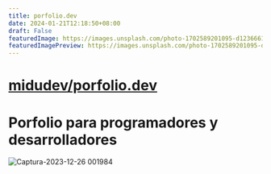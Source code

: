 ```yaml
---
title: porfolio.dev
date: 2024-01-21T12:18:50+08:00
draft: False
featuredImage: https://images.unsplash.com/photo-1702589201095-d1236661394c?ixid=M3w0NjAwMjJ8MHwxfHJhbmRvbXx8fHx8fHx8fDE3MDU4MTA1Mzl8&ixlib=rb-4.0.3
featuredImagePreview: https://images.unsplash.com/photo-1702589201095-d1236661394c?ixid=M3w0NjAwMjJ8MHwxfHJhbmRvbXx8fHx8fHx8fDE3MDU4MTA1Mzl8&ixlib=rb-4.0.3
---
```


# [midudev/porfolio.dev](https://github.com/midudev/porfolio.dev)

# Porfolio para programadores y desarrolladores

![Captura-2023-12-26 001984](https://github.com/midudev/portfolio.dev/assets/1561955/3978b101-ffb5-434b-bd1a-e218eb542e1f)
